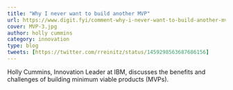 ```yaml
---
title: "Why I never want to build another MVP"
url: https://www.digit.fyi/comment-why-i-never-want-to-build-another-mvp/
cover: MVP-3.jpg
author: holly cummins
category: innovation
type: blog
tweets: [https://twitter.com/rreinitz/status/1459298563687686156]
---
```


Holly Cummins, Innovation Leader at IBM, discusses the benefits and challenges of building minimum viable products (MVPs).
